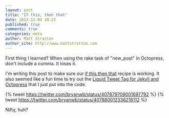```yaml
---
layout: post
title: "If this, then that"
date: 2013-12-04 10:23
published: true
comments: true
categories: meta
author: Matt Stratton
author_site: http://www.mattstratton.com
---
```

First thing I learned? When using the rake task of "new_post" in Octopress, don't include a comma. It loses it.

I'm writing this post to make sure our [if this then that](https://ifttt.com) recipe is working. It also seemed like a fun time to try out the [Liquid Tweet Tag for Jekyll and Octopress](https://github.com/scottwb/jekyll-tweet-tag) that I just put into the code.

{% tweet https://twitter.com/bryanwb/status/407879708001697792 %}
{% tweet https://twitter.com/bryanwb/status/407880012336218112 %}

Nifty, huh?